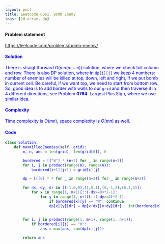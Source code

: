 ```yaml
---
layout: post
title: Leetcode 0361. Bomb Enemy
tags: [2d-array, dp]
---
```


#### Problem statement

<a href="https://leetcode.com/problems/bomb-enemy/"> <font color = blue>https://leetcode.com/problems/bomb-enemy/

#### Solution
There is straightforward $O(mn(m+n))$ solution, where we check full column and row. There is also DP solution, where in `dp[i][j]` we keep 4 numbers: number of enemies will be killed at top, down, left and right, if we put bomb in current cell. Be careful, if we want top, we need to start from bottom row. So, good idea is to add border with walls to our `grid` and then traverse it in $4$ different directions, see Problem **0764**. Largest Plus Sign, where we use similar idea.

#### Complexity
Time complexity is $O(mn)$, space complexity is $O(mn)$ as well.

#### Code
```python
class Solution:
    def maxKilledEnemies(self, grid):
        m, n, ans = len(grid), len(grid[0]), 0

        bordered = [["W"] * (n+2) for _ in range(m+2)]
        for i, j in product(range(m), range(n)):
            bordered[i+1][j+1] = grid[i][j]

        dp = [[[0] * 4 for _ in range(n+2)] for _ in range(m+2)]
        
        for dx, dy, dr in [(-1,0,0),(1,0,1),(0,-1,2),(0,1,3)]:
            for x in range(1, m+1)[::(-dx>=0)*2-1]:
                for y in range(1, n+1)[::(-dy>=0)*2-1]:
                    if bordered[x][y] == "W": continue
                    dp[x][y][dr] = dp[x+dx][y+dy][dr] + int(bordered[x][y] == "E")
                    
                    
        for i, j in product(range(1, m+1), range(1, n+1)):
            if bordered[i][j] == "0":
                ans = max(ans, sum(dp[i][j]))

        return ans
```
